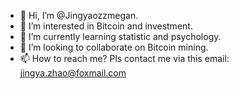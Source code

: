 - 👋 Hi, I’m @Jingyaozzmegan.
- 👀 I’m interested in Bitcoin and investment.
- 🌱 I’m currently learning statistic and psychology.
- 💞️ I’m looking to collaborate on Bitcoin mining.
- 📫 How to reach me? Pls contact me via this email: jingya.zhao@foxmail.com

<!---
Jingyaozzmegan/Jingyaozzmegan is a ✨ special ✨ repository because its `README.md` (this file) appears on your GitHub profile.
You can click the Preview link to take a look at your changes.
--->
